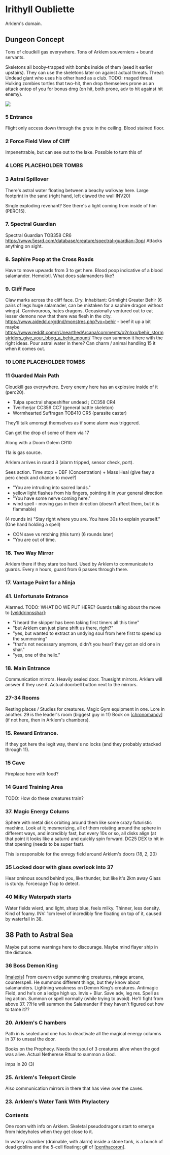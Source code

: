 # Irithyll Oubliette
Arklem's domain.

## Dungeon Concept
Tons of cloudkill gas everywhere.
Tons of Arklem souverniers + bound servants.

Skeletons all booby-trapped with bombs inside of them (seed it earlier upstairs).
They can use the skeletons later on against actual threats.
Threat: Undead giant who uses his other hand as a club. TODO: rnaged threat. Hulking zombies tortles that two-hit, then drop themselves prone as an attack ontop of you for bonus dmg (on hit, both prone, adv to hit against hit enemy).

![](irithyll-oubliette.jpg)

### 5 Entrance
Flight only access down through the grate in the ceiling.
Blood stained floor.

### 2 Force Field View of Cliff
Impenettrable, but can see out to the lake.
Possible to turn this of

### 4 LORE PLACEHOLDER TOMBS

### 3 Astral Spillover
There's astral water floating between a beachy walkway here.
Large footprint in the sand (right hand, left clawed the wall INV20)

Single exploding revenant?
See there's a light coming from inside of him (PERC15).

### 7. Spectral Guardian
Spectral Guardian TOB358 CR6
https://www.5esrd.com/database/creature/spectral-guardian-3pp/
Attacks anything on sight.

### 8. Saphire Poop at the Cross Roads
Have to move upwards from 3 to get here.
Blood poop indicative of a blood salamander. Hemolotl.
What does salamanders like?

### 9. Cliff Face
Claw marks across the cliff face. Dry.
Inhabitant: Grimlight Greater Behir (6 pairs of legs huge salamader, can be mistaken for a saphire dragon without wings). Carnivourous, hates dragons. Occasionally ventured out to eat lesser demons now that there was flesh in the city.
https://www.aidedd.org/dnd/monstres.php?vo=behir - beef it up a bit
maybe https://www.reddit.com/r/UnearthedArcana/comments/o2nhxx/behir_stormstriders_give_your_bbeg_a_behir_mount/
They can summon it here with the right ideas.
Pour astral water in there?
Can charm / animal handling 15 it when it comes out.

### 10 LORE PLACEHOLDER TOMBS

### 11 Guarded Main Path
Cloudkill gas everywhere.
Every enemy here has an explosive inside of it (perc20).

- Tulpa spectral shapeshifter undead ; CC358 CR4
- Tveirherjar CC359 CC7 (general battle skeleton)
- Wormhearted Suffragan TOB410 CR5 (parasite caster)

They'll talk amonsgt themselves as if some alarm was triggered.

Can get the drop of some of them via 17

Along with a Doom Golem CR10

11a is gas source.

Arklem arrives in round 3 (alarm tripped, sensor check, port).

Sees action. Time stop + DBF (Concentration) + Mass Heal
(give faey a perc check and chance to move?)

- "You are intruding into sacred lands."
- yellow light flashes from his fingers, pointing it in your general direction
- "You have some nerve coming here."
- wind spell - moving gas in their direction (doesn't affect them, but it is flammable)

(4 rounds in)
"Stay right where you are. You have 30s to explain yourself." (One hand holding a spell)
- CON save vs retching (this turn)
(6 rounds later)
- "You are out of time.

### 16. Two Way Mirror
Arklem there if they stare too hard.
Used by Arklem to communicate to guards. Every n hours, guard from 6 passes through there.

### 17. Vantage Point for a Ninja


### 41. Unfortunate Entrance
Alarmed. TODO: WHAT DO WE PUT HERE?
Guards talking about the move to [[velddrinnsshar]]:
- "i heard the skipper has been taking first timers all this time"
- "but Arklem can just plane shift us there, right?"
- "yes, but wanted to extract an undying soul from here first to speed up the summoning"
- "that's not necessary anymore, didn't you hear? they got an old one in shar."
- "yes, one of the helix."

### 18. Main Entrance
Communication mirrors. Heavily sealed door. Truesight mirrors.
Arklem will answer if they use it.
Actual doorbell button next to the mirrors.

### 27-34 Rooms
Resting places / Studies for creatures.
Magic Gym equipment in one.
Lore in another.
29 is the leader's room (biggest guy in 11)
Book on [[chronomancy]] (if not here, then in Arklem's chambers).

### 15. Reward Entrance.
If they got here the legit way, there's no locks (and they probably attacked through 11).
### 15 Cave
Fireplace here with food?
### 14 Guard Training Area
TODO: How do these creatures train?

### 37. Magic Energy Colums
Sphere with metal disk orbiting around them like some crazy futuristic machine.
Look at it; mesmerizing, all of them rotating around the sphere in different ways, and incredibly fast, but every 10s or so, all disks align (at that point it looks like a saturn) and quickly spin forward. DC25 DEX to hit in that opening (needs to be super fast).

This is responsible for the enregy field around Arklem's doors (18, 2, 20)

### 35 Locked door with glass overlook into 37
Hear ominous sound behind you, like thunder, but like it's 2km away
Glass is sturdy.
Forcecage Trap to detect.

### 40 Milky Waterpath starts
Water fields wierd, and light, sharp blue, feels milky. Thinner, less density. Kind of foamy.
INV: 1cm level of incredibly fine floating on top of it, caused by waterfall in 38.

## 38 Path to Astral Sea
Maybe put some warnings here to discourage.
Maybe mind flayer ship in the distance.

### 36 Boss Demon King
[[malexis]]
From cavern edge summoning creatures, mirage arcane, counterspell.
He summons different things, but they know about salamanders.
Lightning weakness on Demon King's creatures. Antimagic Field, and he's on a ledge high up. Invis + Blur. Save adv, leg res. Spell as leg action. Summon or spell normally (while trying to avoid).
He'll fight from above 37.
??He will summon the Salamander if they haven't figured out how to tame it??

### 20. Arklem's C hambers
Path in is sealed and one has to deactivate all the magical energy columns in 37 to unseal the door.

Books on the Prophecy.
Needs the soul of 3 creatures alive when the god was alive.
Actual Netherese Ritual to summon a God.

imps in 20 (3)

### 25. Arklem's Teleport Circle
Also communication mirrors in there that has view over the caves.
### 23. Arklem's Water Tank With Phylactery


### Contents
One room with info on Arklem.
Skeletal pseudodragons start to emerge from hideyholes when they get close to it.

In watery chamber (drainable, with alarm) inside a stone tank, is a bunch of dead goblins and the 5-cell floating; gif of [[penthacoron]].

[//begin]: # "Autogenerated link references for markdown compatibility"
[velddrinnsshar]: velddrinnsshar "V'elddrinnsshar"
[chronomancy]: ../questideas/chronomancy "chronomancy"
[malexis]: ../npcs/malexis "Malexis"
[penthacoron]: ../planar/penthacoron "Penthacoron"
[//end]: # "Autogenerated link references"
